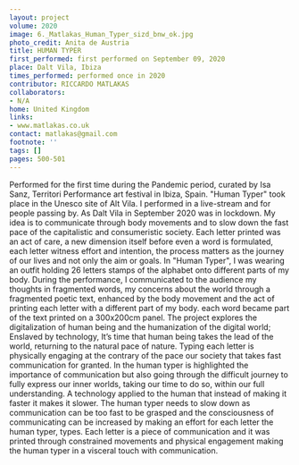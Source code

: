 ```yaml
---
layout: project
volume: 2020
image: 6._Matlakas_Human_Typer_sizd_bnw_ok.jpg
photo_credit: Anita de Austria
title: HUMAN TYPER
first_performed: first performed on September 09, 2020
place: Dalt Vila, Ibiza
times_performed: performed once in 2020
contributor: RICCARDO MATLAKAS
collaborators:
- N/A
home: United Kingdom
links:
- www.matlakas.co.uk
contact: matlakas@gmail.com
footnote: ''
tags: []
pages: 500-501
---
```




Performed for the first time during the Pandemic period, curated by Isa Sanz, Territori Performance art festival in Ibiza, Spain. "Human Typer" took place in the Unesco site of Alt Vila. I performed in a live-stream and for people passing by. As Dalt Vila in September 2020 was in lockdown.
My idea is to communicate through body movements and to slow down the fast pace of the capitalistic and consumeristic society.
Each letter printed was an act of care, a new dimension itself before even a word is formulated, each letter witness effort and intention, the process matters as the journey of our lives and not only the aim or goals.
In "Human Typer", I was wearing an outfit holding 26 letters stamps of the alphabet onto different parts of my body.
During the performance, I communicated to the audience my thoughts in fragmented words, my concerns about the world through a fragmented poetic text, enhanced by the body movement and the act of printing each letter with a different part of my body. each word became part of the text printed on a 300x200cm panel. The project explores the digitalization of human being and the humanization of the digital world; Enslaved by technology, It’s time that human being takes the lead of the world, returning to the natural pace of nature. Typing each letter is physically engaging at the contrary of the pace our society that takes fast communication for granted. In the human typer is highlighted the importance of communication but also going through the difficult journey to fully express our inner worlds, taking our time to do so, within our full understanding. A technology applied to the human that instead of making it faster it makes it slower. The human typer needs to slow down as communication can be too fast to be grasped and the consciousness of communicating can be increased by making an effort for each letter the human typer, types. Each letter is a piece of communication and it was printed through constrained movements and physical engagement making the human typer in a visceral touch with communication.
